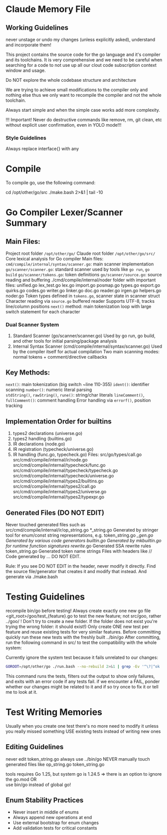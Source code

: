 # Claude Memory File

## Working Guidelines
never unstage or undo my changes (unless explicitly asked), understand and incorporate them!

This project contains the source code for the go language and it's compiler and its toolchains.
It is very comprehensive and we need to be careful when searching for a code to not use up all our clout code subscription context window and usage.

Do NOT explore the whole codebase structure and architecture

We are trying to achieve small modifications to the compiler only and nothing else thus we only want to recompile the compiler and not the whole toolchain.

Always start simple and when the simple case works add more complexity. 

!!! Important! Never do destructive commands like remove, rm, git clean, etc without explicit user confirmation, even in YOLO mode!!!

### Style Guidelines

Always replace interface{} with any 


# Compile
To compile go, use the following command:

cd /opt/other/go/src
./make.bash 2>&1 | tail -10

# Go Compiler Lexer/Scanner Summary

## Main Files:
Project root folder `/opt/other/go/`
Claude root folder `/opt/other/go/src/`
Core lexical analysis for Go compiler
Main files:
`cmd/compile/internal/syntax/scanner.go`: main scanner implementation
`go/scanner/scanner.go`: standard scanner used by tools like `go run`, `go build`
`go/scanner/tokens.go`: token definitions
`go/scanner/source.go`: source reading and buffering
./cmd/compile/internal/noder folder with important files:
 unified.go lex_test.go lex.go import.go posmap.go types.go export.go quirks.go codes.go writer.go linker.go doc.go reader.go irgen.go helpers.go noder.go Token types defined in `tokens.go`, scanner state in scanner struct
Character reading via `source.go` buffered reader
Supports UTF-8, tracks line/column positions
`next()` method: main tokenization loop with large switch statement for each character

### Dual Scanner System
  1. Standard Scanner (go/scanner/scanner.go) Used by go run, go build, and other tools for initial parsing/package analysis
  2. Internal Syntax Scanner (cmd/compile/internal/syntax/scanner.go) Used by the compiler itself for actual compilation
Two main scanning modes: normal tokens + comment/directive callbacks

## Key Methods:
`next()`: main tokenization (big switch ~line 110-355)
`ident()`: identifier scanning
`number()`: numeric literal parsing  
`stdString()`, `rawString()`, `rune()`: string/char literals
`lineComment()`, `fullComment()`: comment handling
Error handling via `errorf()`, position tracking


## Implementation Order for builtins
1. types2 declarations (universe.go)
2. types2 handling (builtins.go)
3. IR declarations (node.go)
4. IR registration (typecheck/universe.go)
5. IR handling (func.go, typecheck.go)
Files:
src/go/types/call.go
src/cmd/compile/internal/ir/node.go
src/cmd/compile/internal/typecheck/func.go
src/cmd/compile/internal/typecheck/typecheck.go
src/cmd/compile/internal/typecheck/universe.go
src/cmd/compile/internal/types2/builtins.go
src/cmd/compile/internal/types2/call.go
src/cmd/compile/internal/types2/universe.go
src/cmd/compile/internal/types2/typexpr.go

## Generated Files (DO NOT EDIT)
Never touched generated files such as
src/cmd/compile/internal/ir/op_string.go
  *_string.go Generated by stringer tool for enum/const string representations, e.g. token_string.go
  *_gen.go Generated by various code generators
  builtin.go Generated by mkbuiltin.go for runtime function signatures
  rewrite*.go Generated SSA rewrite rules
  token_string.go Generated token name strings
  Files with headers like // Code generated by ... DO NOT EDIT.

Rule: If you see DO NOT EDIT in the header, never modify it directly. Find the source file/generator that creates it and modify that instead. And generate via ./make.bash

# Testing Guidelines
recompile bin/go before testing!
Always create exactly one new go file <git_root>/goo/test_{feature}.go to test the new feature; not src/goo, rather ../goo/ ! Don't try to create a new folder. If the folder does not exist you're trying the wrong folder: it should exist!)
Only create ONE new test per feature and reuse existing tests for very similar features.
Before committing quickly run these new tests with the freshly built ../bin/go 
After committing, run the following command in src/ to test the compatibility with the whole system:

Currently ignore the system test because it fails unrelated to our changes:
```bash
GOROOT=/opt/other/go ./run.bash --no-rebuild 2>&1 | grep -Ev '^\?|^ok ' | grep -m1 FAIL && exit 1
```
This command runs the tests, filters out the output to show only failures, and exits with an error code if any tests fail.
if we encounter a FAIL, ponder whether our changes might be related to it and if so try once to fix it or tell me to look at it.

# Test Writing Memories
Usually when you create one test there's no more need to modify it unless you really missed something
USE existing tests instead of writing new ones
## Editing Guidelines
never edit token_string.go
always use ../bin/go 
NEVER manually touch generated files like op_string.go  token_string.go 

tools requires Go 1.25, but system go is 1.24.5 => 
there is an option to ignore the go.mod OR  
use bin/go instead of global go!

## Enum Stability Practices
 - Never insert in middle of enums
 - Always append new operations at end
 - Use external bootstrap for enum changes
 - Add validation tests for critical constants